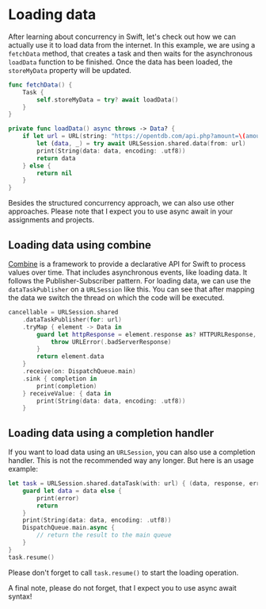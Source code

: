 # Loading data

After learning about concurrency in Swift, let's check out how we can actually use it to load data from the internet. In this example, we are using a `fetchData` method, that creates a task and then waits for the asynchronous `loadData` function to be finished. Once the data has been loaded, the `storeMyData` property will be updated.

```Swift
func fetchData() {
    Task {
        self.storeMyData = try? await loadData()
    }
}

private func loadData() async throws -> Data? {
    if let url = URL(string: "https://opentdb.com/api.php?amount=\(amountOfQuestions)&type=multiple") {
        let (data, _) = try await URLSession.shared.data(from: url)
        print(String(data: data, encoding: .utf8))
        return data
    } else {
        return nil
    }
}
```

Besides the structured concurrency approach, we can also use other approaches. Please note that I expect you to use async await in your assignments and projects.

## Loading data using combine

[Combine](https://developer.apple.com/documentation/combine) is a framework to provide a declarative API for Swift to process values over time. That includes asynchronous events, like loading data. It follows the Publisher-Subscriber pattern. For loading data, we can use the `dataTaskPublisher` on a `URLSession` like this. You can see that after mapping the data we switch the thread on which the code will be executed.

```Swift
cancellable = URLSession.shared
    .dataTaskPublisher(for: url)
    .tryMap { element -> Data in
        guard let httpResponse = element.response as? HTTPURLResponse, httpResponse.statusCode == 200 else {
            throw URLError(.badServerResponse)
        }
        return element.data
    }
    .receive(on: DispatchQueue.main)
    .sink { completion in
        print(completion)
    } receiveValue: { data in
        print(String(data: data, encoding: .utf8))
    }
```

## Loading data using a completion handler

If you want to load data using an `URLSession`, you can also use a completion handler. This is not the recommended way any longer. But here is an usage example:

```Swift
let task = URLSession.shared.dataTask(with: url) { (data, response, error) in
    guard let data = data else {
        print(error)
        return
    }
    print(String(data: data, encoding: .utf8))
    DispatchQueue.main.async {
        // return the result to the main queue
    }
}
task.resume()
```

Please don't forget to call `task.resume()` to start the loading operation.

A final note, please do not forget, that I expect you to use async await syntax!
